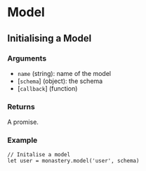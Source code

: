 # Model

## Initialising a Model

### Arguments

* `name` \(string\): name of the model
* \[`schema`\] \(object\): the schema 
* \[`callback`\] \(function\)

### Returns

A promise.

### Example

```text
// Initalise a model
let user = monastery.model('user', schema)
```


